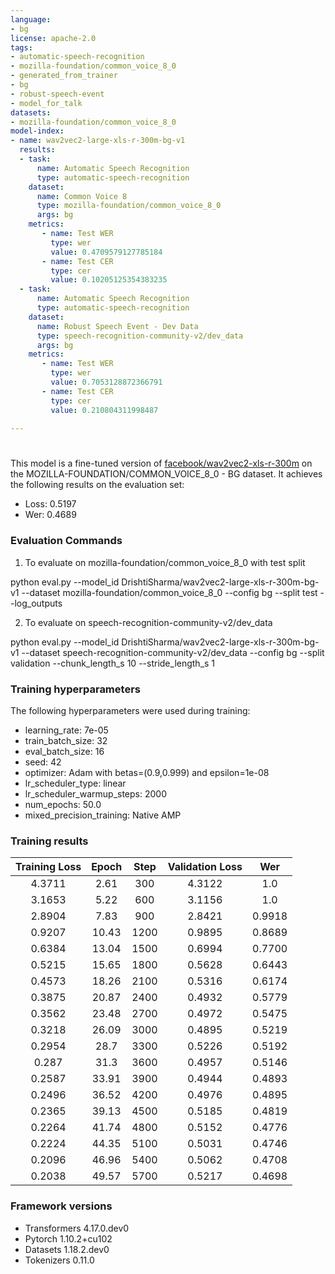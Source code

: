 ```yaml
---
language:
- bg
license: apache-2.0
tags:
- automatic-speech-recognition
- mozilla-foundation/common_voice_8_0
- generated_from_trainer
- bg
- robust-speech-event
- model_for_talk
datasets:
- mozilla-foundation/common_voice_8_0
model-index:
- name: wav2vec2-large-xls-r-300m-bg-v1
  results:
  - task: 
      name: Automatic Speech Recognition 
      type: automatic-speech-recognition
    dataset:
      name: Common Voice 8
      type: mozilla-foundation/common_voice_8_0
      args: bg
    metrics:
       - name: Test WER
         type: wer
         value: 0.4709579127785184
       - name: Test CER
         type: cer
         value: 0.10205125354383235
  - task: 
      name: Automatic Speech Recognition
      type: automatic-speech-recognition
    dataset:
      name: Robust Speech Event - Dev Data
      type: speech-recognition-community-v2/dev_data
      args: bg
    metrics:
       - name: Test WER
         type: wer
         value: 0.7053128872366791
       - name: Test CER
         type: cer
         value: 0.210804311998487
         
---
```


<!-- This model card has been generated automatically according to the information the Trainer had access to. You
should probably proofread and complete it, then remove this comment. -->

# 

This model is a fine-tuned version of [facebook/wav2vec2-xls-r-300m](https://huggingface.co/facebook/wav2vec2-xls-r-300m) on the MOZILLA-FOUNDATION/COMMON_VOICE_8_0 - BG dataset.
It achieves the following results on the evaluation set:
- Loss: 0.5197
- Wer: 0.4689

### Evaluation Commands

1. To evaluate on mozilla-foundation/common_voice_8_0 with test split

python eval.py --model_id DrishtiSharma/wav2vec2-large-xls-r-300m-bg-v1 --dataset mozilla-foundation/common_voice_8_0 --config bg --split test --log_outputs

2. To evaluate on speech-recognition-community-v2/dev_data

python eval.py --model_id DrishtiSharma/wav2vec2-large-xls-r-300m-bg-v1 --dataset speech-recognition-community-v2/dev_data --config bg --split validation --chunk_length_s 10 --stride_length_s 1

### Training hyperparameters

The following hyperparameters were used during training:
- learning_rate: 7e-05
- train_batch_size: 32
- eval_batch_size: 16
- seed: 42
- optimizer: Adam with betas=(0.9,0.999) and epsilon=1e-08
- lr_scheduler_type: linear
- lr_scheduler_warmup_steps: 2000
- num_epochs: 50.0
- mixed_precision_training: Native AMP

### Training results

| Training Loss | Epoch | Step | Validation Loss | Wer    |
|:-------------:|:-----:|:----:|:---------------:|:------:|
| 4.3711        | 2.61  | 300  | 4.3122          | 1.0    |
| 3.1653        | 5.22  | 600  | 3.1156          | 1.0    |
| 2.8904        | 7.83  | 900  | 2.8421          | 0.9918 |
| 0.9207        | 10.43 | 1200 | 0.9895          | 0.8689 |
| 0.6384        | 13.04 | 1500 | 0.6994          | 0.7700 |
| 0.5215        | 15.65 | 1800 | 0.5628          | 0.6443 |
| 0.4573        | 18.26 | 2100 | 0.5316          | 0.6174 |
| 0.3875        | 20.87 | 2400 | 0.4932          | 0.5779 |
| 0.3562        | 23.48 | 2700 | 0.4972          | 0.5475 |
| 0.3218        | 26.09 | 3000 | 0.4895          | 0.5219 |
| 0.2954        | 28.7  | 3300 | 0.5226          | 0.5192 |
| 0.287         | 31.3  | 3600 | 0.4957          | 0.5146 |
| 0.2587        | 33.91 | 3900 | 0.4944          | 0.4893 |
| 0.2496        | 36.52 | 4200 | 0.4976          | 0.4895 |
| 0.2365        | 39.13 | 4500 | 0.5185          | 0.4819 |
| 0.2264        | 41.74 | 4800 | 0.5152          | 0.4776 |
| 0.2224        | 44.35 | 5100 | 0.5031          | 0.4746 |
| 0.2096        | 46.96 | 5400 | 0.5062          | 0.4708 |
| 0.2038        | 49.57 | 5700 | 0.5217          | 0.4698 |


### Framework versions

- Transformers 4.17.0.dev0
- Pytorch 1.10.2+cu102
- Datasets 1.18.2.dev0
- Tokenizers 0.11.0
